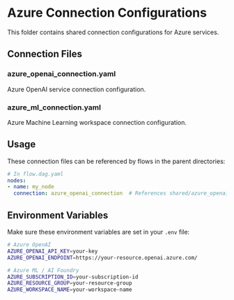 # Azure Connection Configurations

This folder contains shared connection configurations for Azure services.

## Connection Files

### azure_openai_connection.yaml
Azure OpenAI service connection configuration.

### azure_ml_connection.yaml  
Azure Machine Learning workspace connection configuration.

## Usage

These connection files can be referenced by flows in the parent directories:

```yaml
# In flow.dag.yaml
nodes:
- name: my_node
  connection: azure_openai_connection  # References shared/azure_openai_connection.yaml
```

## Environment Variables

Make sure these environment variables are set in your `.env` file:

```bash
# Azure OpenAI
AZURE_OPENAI_API_KEY=your-key
AZURE_OPENAI_ENDPOINT=https://your-resource.openai.azure.com/

# Azure ML / AI Foundry
AZURE_SUBSCRIPTION_ID=your-subscription-id
AZURE_RESOURCE_GROUP=your-resource-group
AZURE_WORKSPACE_NAME=your-workspace-name
```
